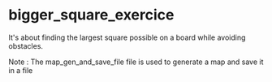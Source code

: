 # bigger_square_exercice
It's about finding the largest square possible on a board while avoiding obstacles.

Note : The map_gen_and_save_file file is used to generate a map and save it in a file


